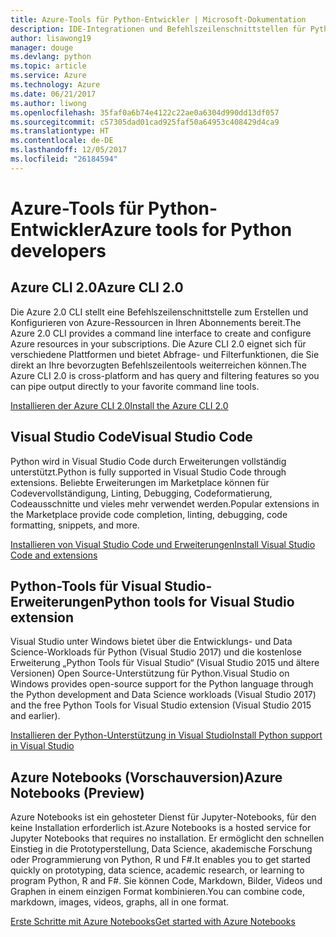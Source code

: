 ```yaml
---
title: Azure-Tools für Python-Entwickler | Microsoft-Dokumentation
description: IDE-Integrationen und Befehlszeilenschnittstellen für Python-Entwickler, die in Azure arbeiten.
author: lisawong19
manager: douge
ms.devlang: python
ms.topic: article
ms.service: Azure
ms.technology: Azure
ms.date: 06/21/2017
ms.author: liwong
ms.openlocfilehash: 35faf0a6b74e4122c22ae0a6304d990dd13df057
ms.sourcegitcommit: c57305dad01cad925faf50a64953c408429d4ca9
ms.translationtype: HT
ms.contentlocale: de-DE
ms.lasthandoff: 12/05/2017
ms.locfileid: "26184594"
---
```

# <a name="azure-tools-for-python-developers"></a><span data-ttu-id="162db-103">Azure-Tools für Python-Entwickler</span><span class="sxs-lookup"><span data-stu-id="162db-103">Azure tools for Python developers</span></span>

## <a name="azure-cli-20"></a><span data-ttu-id="162db-104">Azure CLI 2.0</span><span class="sxs-lookup"><span data-stu-id="162db-104">Azure CLI 2.0</span></span>

<span data-ttu-id="162db-105">Die Azure 2.0 CLI stellt eine Befehlszeilenschnittstelle zum Erstellen und Konfigurieren von Azure-Ressourcen in Ihren Abonnements bereit.</span><span class="sxs-lookup"><span data-stu-id="162db-105">The Azure 2.0 CLI provides a command line interface to create and configure Azure resources in your subscriptions.</span></span> <span data-ttu-id="162db-106">Die Azure CLI 2.0 eignet sich für verschiedene Plattformen und bietet Abfrage- und Filterfunktionen, die Sie direkt an Ihre bevorzugten Befehlszeilentools weiterreichen können.</span><span class="sxs-lookup"><span data-stu-id="162db-106">The Azure CLI 2.0 is cross-platform and has query and filtering features so you can pipe output directly to your favorite command line tools.</span></span> 

[<span data-ttu-id="162db-107">Installieren der Azure CLI 2.0</span><span class="sxs-lookup"><span data-stu-id="162db-107">Install the Azure CLI 2.0</span></span>](https://docs.microsoft.com/cli/azure/install-azure-cli)

## <a name="visual-studio-code"></a><span data-ttu-id="162db-108">Visual Studio Code</span><span class="sxs-lookup"><span data-stu-id="162db-108">Visual Studio Code</span></span>
<span data-ttu-id="162db-109">Python wird in Visual Studio Code durch Erweiterungen vollständig unterstützt.</span><span class="sxs-lookup"><span data-stu-id="162db-109">Python is fully supported in Visual Studio Code through extensions.</span></span> <span data-ttu-id="162db-110">Beliebte Erweiterungen im Marketplace können für Codevervollständigung, Linting, Debugging, Codeformatierung, Codeausschnitte und vieles mehr verwendet werden.</span><span class="sxs-lookup"><span data-stu-id="162db-110">Popular extensions in the Marketplace provide code completion, linting, debugging, code formatting, snippets, and more.</span></span>

[<span data-ttu-id="162db-111">Installieren von Visual Studio Code und Erweiterungen</span><span class="sxs-lookup"><span data-stu-id="162db-111">Install Visual Studio Code and extensions</span></span>](https://code.visualstudio.com/docs/languages/python)

## <a name="python-tools-for-visual-studio-extension"></a><span data-ttu-id="162db-112">Python-Tools für Visual Studio-Erweiterungen</span><span class="sxs-lookup"><span data-stu-id="162db-112">Python tools for Visual Studio extension</span></span>
<span data-ttu-id="162db-113">Visual Studio unter Windows bietet über die Entwicklungs- und Data Science-Workloads für Python (Visual Studio 2017) und die kostenlose Erweiterung „Python Tools für Visual Studio“ (Visual Studio 2015 und ältere Versionen) Open Source-Unterstützung für Python.</span><span class="sxs-lookup"><span data-stu-id="162db-113">Visual Studio on Windows provides open-source support for the Python language through the Python development and Data Science workloads (Visual Studio 2017) and the free Python Tools for Visual Studio extension (Visual Studio 2015 and earlier).</span></span> 

[<span data-ttu-id="162db-114">Installieren der Python-Unterstützung in Visual Studio</span><span class="sxs-lookup"><span data-stu-id="162db-114">Install Python support in Visual Studio</span></span>](https://docs.microsoft.com/visualstudio/python/installation)

## <a name="azure-notebooks-preview"></a><span data-ttu-id="162db-115">Azure Notebooks (Vorschauversion)</span><span class="sxs-lookup"><span data-stu-id="162db-115">Azure Notebooks (Preview)</span></span>
<span data-ttu-id="162db-116">Azure Notebooks ist ein gehosteter Dienst für Jupyter-Notebooks, für den keine Installation erforderlich ist.</span><span class="sxs-lookup"><span data-stu-id="162db-116">Azure Notebooks is a hosted service for Jupyter Notebooks that requires no installation.</span></span> <span data-ttu-id="162db-117">Er ermöglicht den schnellen Einstieg in die Prototyperstellung, Data Science, akademische Forschung oder Programmierung von Python, R und F#.</span><span class="sxs-lookup"><span data-stu-id="162db-117">It enables you to get started quickly on prototyping, data science, academic research, or learning to program Python, R and F#.</span></span> <span data-ttu-id="162db-118">Sie können Code, Markdown, Bilder, Videos und Graphen in einem einzigen Format kombinieren.</span><span class="sxs-lookup"><span data-stu-id="162db-118">You can combine code, markdown, images, videos, graphs, all in one format.</span></span>

[<span data-ttu-id="162db-119">Erste Schritte mit Azure Notebooks</span><span class="sxs-lookup"><span data-stu-id="162db-119">Get started with Azure Notebooks</span></span>](https://notebooks.azure.com/)
